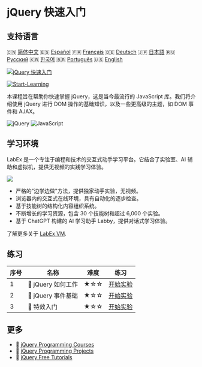 # jQuery 快速入门

## 支持语言

🇨🇳 [简体中文](README_zh.md) 🇪🇸 [Español](README_es.md) 🇫🇷 [Français](README_fr.md) 🇩🇪 [Deutsch](README_de.md) 🇯🇵 [日本語](README_ja.md) 🇷🇺 [Русский](README_ru.md) 🇰🇷 [한국어](README_ko.md) 🇧🇷 [Português](README_pt.md) 🇺🇸 [English](README.md) 

[![jQuery 快速入门](https://cover-creator.labex.io/quick-start-with-jquery.png?lang=zh)](https://labex.io/zh/courses/quick-start-with-jquery)

[![Start-Learning](https://img.shields.io/badge/Start-Learning-whitesmoke?style=for-the-badge)](https://labex.io/zh/courses/quick-start-with-jquery)

本课程旨在帮助你快速掌握 jQuery，这是当今最流行的 JavaScript 库。我们将介绍使用 jQuery 进行 DOM 操作的基础知识，以及一些更高级的主题，如 DOM 事件和 AJAX。

![jQuery](https://img.shields.io/badge/jQuery-whitesmoke?style=for-the-badge&logo=jquery)
![JavaScript](https://img.shields.io/badge/JavaScript-whitesmoke?style=for-the-badge&logo=javascript)


## 学习环境

LabEx 是一个专注于编程和技术的交互式动手学习平台。它结合了实验室、AI 辅助和虚拟机，提供无视频的实践学习体验。

![](https://tutorial-screenshot.getvm.io/images/vm-1725247253.png)

- 严格的"边学边做"方法，提供独家动手实验，无视频。
- 浏览器内的交互式在线环境，具有自动化的逐步检查。
- 基于技能树的结构化内容组织系统。
- 不断增长的学习资源，包含 30 个技能树和超过 6,000 个实验。
- 基于 ChatGPT 构建的 AI 学习助手 Labby，提供对话式学习体验。

了解更多关于 [LabEx VM](https://support.labex.io/using-labex/virtual-machine).

## 练习

|   序号 | 名称               | 难度   | 练习                                                                                                       |
|--------|--------------------|--------|------------------------------------------------------------------------------------------------------------|
|      1 | 📖 jQuery 如何工作 | ★☆☆    | <a target='_blank' href='https://labex.io/zh/tutorials/jquery-how-jquery-works-153752'>开始实验</a>        |
|      2 | 📖 jQuery 事件基础 | ★☆☆    | <a target='_blank' href='https://labex.io/zh/tutorials/jquery-jquery-event-basics-153789'>开始实验</a>     |
|      3 | 📖 特效入门        | ★☆☆    | <a target='_blank' href='https://labex.io/zh/tutorials/jquery-introduction-to-effects-153791'>开始实验</a> |

## 更多

- 🔗 [jQuery Programming Courses](https://github.com/labex-labs/awesome-programming-courses)
- 🔗 [jQuery Programming Projects](https://github.com/labex-labs/awesome-programming-projects)
- 🔗 [jQuery Free Tutorials](https://github.com/labex-labs/jquery-free-tutorials)

